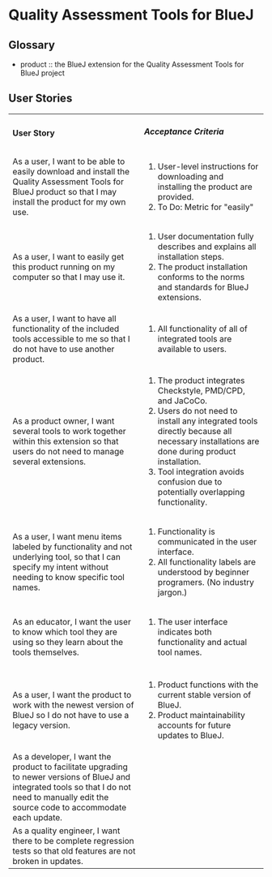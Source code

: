 # Quality Assessment Tools for BlueJ


## Glossary

*   product :: the BlueJ extension for the Quality Assessment Tools for BlueJ project



## User Stories

<table>
  <tr>
   <td>
     <h4>User Story</h4>
   </td>
   <td>
     <h5>Acceptance Criteria</h5>
   </td>
  </tr>
  <tr>
   <td>As a user, I want to be able to easily download and install the Quality Assessment Tools for BlueJ product so that I may install the product for my own use.
   </td>
   <td><ol>
      <li>User-level instructions for downloading and installing the product are provided.</li>
      <li>To Do: Metric for "easily"</li>
   </ol></td>
  </tr>
  <tr>
   <td>As a user, I want to easily get this product running on my computer so that I may use it.
   </td>
   <td><ol>
      <li>User documentation fully describes and explains all installation steps.</li>
      <li>The product installation conforms to the norms and standards for BlueJ extensions.</li></ol>
   </td>
  </tr>
  <tr>
   <td>As a user, I want to have all functionality of the included tools accessible to me so that I do not have to use another product.
   </td>
   <td><ol>
    <li>All functionality of all of integrated tools are available to users.</li>
   </td>
  </tr>
  <tr>
   <td>As a product owner, I want several tools to work together within this extension so that users do not need to manage several extensions.
   </td>
   <td><ol>
      <li>The product integrates Checkstyle, PMD/CPD, and JaCoCo.</li>
      <li>Users do not need to install any integrated tools directly because all necessary installations are done during product installation.</li>
      <li>Tool integration avoids confusion due to potentially overlapping functionality.</li></ol>
   </td>
  </tr>
  <tr>
   <td>As a user, I want menu items labeled by functionality and not underlying tool, so that I can specify my intent without needing to know specific tool names.
   </td>
   <td><ol>
      <li>Functionality is communicated in the user interface.</li>
      <li>All functionality labels are understood by beginner programers. (No industry jargon.)</li></ol>
   </td>
  </tr>
  <tr>
   <td>As an educator, I want the user to know which tool they are using so they learn about the tools themselves.
   </td>
   <td><ol>
      <li>The user interface indicates both functionality and actual tool names.</li>
   </ol></td>
  </tr>
  <tr>
   <td>
   </td>
   <td>
   </td>
  </tr>
  <tr>
   <td>As a user, I want the product to work with the newest version of BlueJ so I do not have to use a legacy version.
   </td>
   <td><ol>
      <li>Product functions with the current stable version of BlueJ.</li>
      <li>Product maintainability accounts for future updates to BlueJ.</li></ol>
   </td>
  </tr>
  <tr>
   <td>As a developer, I want the product to facilitate upgrading to newer versions of BlueJ and integrated tools so that I do not need to manually edit the source code to accommodate each update.
   </td>
   <td>
   </td>
  </tr>
  <tr>
   <td>As a quality engineer, I want there to be complete regression tests so that old features are not broken in updates.
   </td>
   <td>
   </td>
  </tr>
</table>
